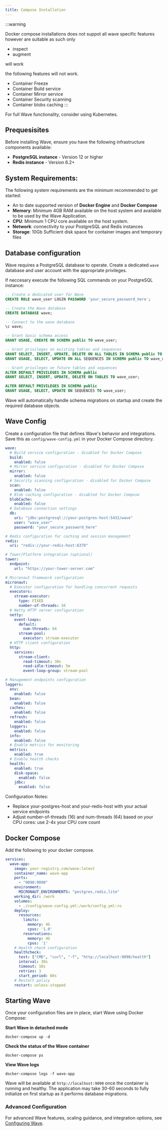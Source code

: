 ```yaml
---
title: Compose Installation
---
```


:::warning

Docker compose installations does not suppot all wave specific features however are suitable as such only 

- inspect
- augment 

will work 

the following features will not work.

- Container Freeze
- Container Build service
- Container Mirror service
- Container Security scanning
- Container blobs caching
:::

For full Wave functionality, consider using Kubernetes.


## Prequesisites

Before installing Wave, ensure you have the following infrastructure components available:

- **PostgreSQL instance** - Version 12 or higher 
- **Redis instance** - Version 6.2+ 

## System Requirements:

The following system requirements are the minimum recommended to get started:

- An to date supported version of **Docker Engine** and **Docker Compose** 
- **Memory**: Minimum 4GB RAM available on the host system and available to be used by the Wave Application. 
- **CPU**: Minimum 1 CPU core available on the host system. 
- **Network**: connectivity to your PostgreSQL and Redis instances
- **Storage**: 10Gb Sufficient disk space for container images and temporary files

## Database configuration

Wave requires a PostgreSQL database to operate. Create a dedicated `wave` database and user account with the appropriate privileges.

If neccesary execute the following SQL commands on your PostgreSQL instance:

```sql
-- Create a dedicated user for Wave
CREATE ROLE wave_user LOGIN PASSWORD 'your_secure_password_here';

-- Create the Wave database
CREATE DATABASE wave;

-- Connect to the wave database
\c wave;

-- Grant basic schema access
GRANT USAGE, CREATE ON SCHEMA public TO wave_user;

-- Grant privileges on existing tables and sequences
GRANT SELECT, INSERT, UPDATE, DELETE ON ALL TABLES IN SCHEMA public TO wave_user;
GRANT USAGE, SELECT, UPDATE ON ALL SEQUENCES IN SCHEMA public TO wave_user;

-- Grant privileges on future tables and sequences
ALTER DEFAULT PRIVILEGES IN SCHEMA public
GRANT SELECT, INSERT, UPDATE, DELETE ON TABLES TO wave_user;

ALTER DEFAULT PRIVILEGES IN SCHEMA public
GRANT USAGE, SELECT, UPDATE ON SEQUENCES TO wave_user;
```

Wave will automatically handle schema migrations on startup and create the required database objects.

## Wave Config 

Create a configuration file that defines Wave's behavior and integrations. Save this as `config/wave-config.yml` in your Docker Compose directory.

```yaml
wave:
  # Build service configuration - disabled for Docker Compose
  build:
    enabled: false
  # Mirror service configuration - disabled for Docker Compose  
  mirror:
    enabled: false
  # Security scanning configuration - disabled for Docker Compose
  scan:
    enabled: false
  # Blob caching configuration - disabled for Docker Compose
  blobCache:
    enabled: false
  # Database connection settings
  db:
    uri: "jdbc:postgresql://your-postgres-host:5432/wave"
    user: "wave_user"
    password: "your_secure_password_here"

# Redis configuration for caching and session management
redis:
  uri: "redis://your-redis-host:6379"

# Tower/Platform integration (optional)
tower:
  endpoint:
    url: "https://your-tower-server.com"

# Micronaut framework configuration
micronaut:
  # Executor configuration for handling concurrent requests
  executors:
    stream-executor:
      type: FIXED
      number-of-threads: 16
  # Netty HTTP server configuration
  netty:
    event-loops:
      default:
        num-threads: 64
      stream-pool:
        executor: stream-executor
  # HTTP client configuration
  http:
    services:
      stream-client:
        read-timeout: 30s
        read-idle-timeout: 5m
        event-loop-group: stream-pool

# Management endpoints configuration
loggers:
  env:
    enabled: false
  bean:
    enabled: false
  caches:
    enabled: false
  refresh:
    enabled: false
  loggers:
    enabled: false
  info:
    enabled: false
  # Enable metrics for monitoring
  metrics:
    enabled: true
  # Enable health checks
  health:
    enabled: true
    disk-space:
      enabled: false
    jdbc:
      enabled: false
```

Configuration Notes:

- Replace your-postgres-host and your-redis-host with your actual service endpoints
- Adjust number-of-threads (16) and num-threads (64) based on your CPU cores: use 2-4x your CPU core count

## Docker Compose

Add the following to your docker compose. 

```yaml
services:
  wave-app:
    image: your-registry.com/wave:latest
    container_name: wave-app
    ports:
      - "9090:9090"
    environment:
      MICRONAUT_ENVIRONMENTS: "postgres,redis,lite"
    working_dir: /work
    volumes:
      - ./config/wave-config.yml:/work/config.yml:ro
    deploy:
      resources:
        limits:
          memory: 4G
          cpus: '1.0'
        reservations:
          memory: 4G
          cpus: '1'
    # Health check configuration
    healthcheck:
      test: ["CMD", "curl", "-f", "http://localhost:9090/health"]
      interval: 30s
      timeout: 10s
      retries: 3
      start_period: 60s
    # Restart policy
    restart: unless-stopped
```

## Starting Wave 

Once your configuration files are in place, start Wave using Docker Compose:

**Start Wave in detached mode**

```shell
docker-compose up -d
```

**Check the status of the Wave container**

```shell
docker-compose ps
```

**View Wave logs**

```
docker-compose logs -f wave-app
```

Wave will be available at `http://localhost:9090` once the container is running and healthy. The application may take 30-60 seconds to fully initialize on first startup as it performs database migrations.

### Advanced Configuration

For advanced Wave features, scaling guidance, and integration options, see [Configuring Wave](../configuring-wave.md).
